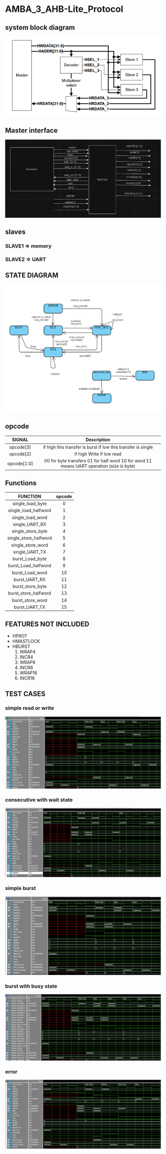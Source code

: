 # AMBA_3_AHB-Lite_Protocol
## system block diagram
![alt text](report/system_block_diagram.png)

## Master interface
 ![alt text](report/block_diagram.png)

 ## slaves
 ### SLAVE1 => memory
 ### SLAVE2 => UART

## STATE DIAGRAM 
   ![alt text](report/state_diagram.png)


 ## opcode
 |SIGNAL    | Description |
 |:--------:|:--------:|
 |opcode[3] | if high this transfer is burst if low this transfer is single   |
 |opcode[2] | if high Write  if low read|
 |opcode[1:0] | 00 for byte transfers 01 for half word 10 for word 11 means UART operation (size is byte) |

 ## Functions
  |FUNCTION    | opcode |
  |:--------:|:--------:|
   |single_load_byte |0|
   |single_load_halfword |1|
   |single_load_word |2|
   |single_UART_RX |3|
   |single_store_byte |4|
   |single_store_halfword |5|
   |single_store_word |6|
   |single_UART_TX |7|
   |burst_Load_byte |8|
   |burst_Load_halfword |9|
   |burst_Load_word |10|
   |burst_UART_RX |11|
   |burst_store_byte |12|
   |burst_store_halfword |13|
   |burst_store_word |14|
   |burst_UART_TX |15|
      
 ## FEATURES NOT INCLUDED

 * HPROT
 * HMASTLOCK
 * HBURST
    1. WRAP4
    2. INCR4
    3. WRAP8
    4. INCR8
    5. WRAP16
    6. INCR16
   
 ## TEST CASES
 ### simple read or write
  ![alt text](report/simple_read_write.png)
 ### consecutive with wait state
  ![alt text](<report/cosecutive_with wait_state.png>)
 ### simple burst 
  ![alt text](report/simple_burst.png)
 ### burst with busy state
  ![alt text](<report/burst_with busy.png>)
 ### error
  ![alt text](report/error.png)

